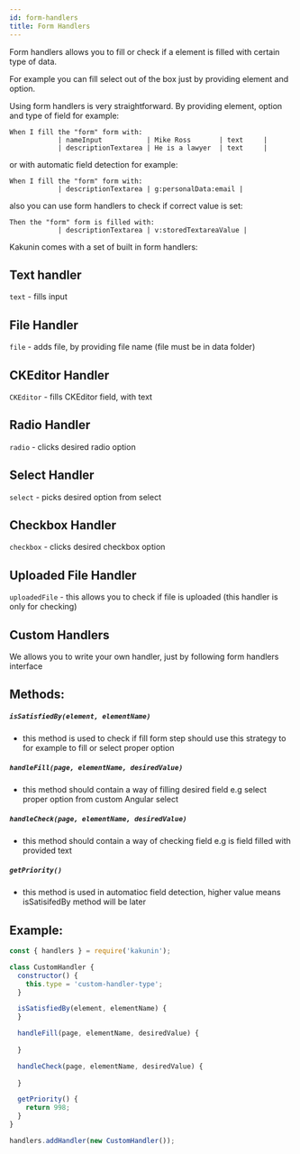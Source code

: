 ```yaml
---
id: form-handlers
title: Form Handlers
---
```


Form handlers allows you to fill or check if a element is filled with certain type of data.

For example you can fill select out of the box just by providing element and option.

Using form handlers is very straightforward.
By providing element, option and type of field for example:

```gherkin
When I fill the "form" form with:
            | nameInput           | Mike Ross       | text     |
            | descriptionTextarea | He is a lawyer  | text     |
```

or with automatic field detection for example:

```gherkin
When I fill the "form" form with:
            | descriptionTextarea | g:personalData:email |
```

also you can use form handlers to check if correct value is set:

```gherkin
Then the "form" form is filled with:
            | descriptionTextarea | v:storedTextareaValue |
```


Kakunin comes with a set of built in form handlers:

## Text handler

`text` - fills input

## File Handler

`file` - adds file, by providing file name (file must be in data folder)

## CKEditor Handler

`CKEditor` - fills CKEditor field, with text

## Radio Handler

`radio` - clicks desired radio option 

## Select Handler

`select` - picks desired option from select

## Checkbox Handler

`checkbox` - clicks desired checkbox option

## Uploaded File Handler

`uploadedFile` - this allows you to check if file is uploaded (this handler is only for checking)

## Custom Handlers

We allows you to write your own handler, just by following
form handlers interface

## Methods:

##### `isSatisfiedBy(element, elementName)`
- this method is used to check if fill form step should use this strategy to for example to fill or select proper option

##### `handleFill(page, elementName, desiredValue)`
- this method should contain a way of filling desired field e.g select proper option from custom Angular select

##### `handleCheck(page, elementName, desiredValue)`
- this method should contain a way of checking field e.g is field filled with provided text

##### `getPriority()` 
 - this method is used in automatioc field detection, higher value means 
 isSatisifedBy method will be later

## Example:
```javascript
const { handlers } = require('kakunin');

class CustomHandler {
  constructor() {
    this.type = 'custom-handler-type';
  }

  isSatisfiedBy(element, elementName) {
  }

  handleFill(page, elementName, desiredValue) {
    
  }

  handleCheck(page, elementName, desiredValue) {
    
  }

  getPriority() {
    return 998;
  }
}

handlers.addHandler(new CustomHandler());
```
